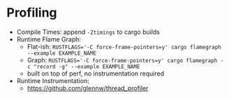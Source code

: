 # Profiling

* Compile Times: append ```-Ztimings``` to cargo builds
* Runtime Flame Graph:
    * Flat-ish: ```RUSTFLAGS='-C force-frame-pointers=y' cargo flamegraph --example EXAMPLE_NAME```
    * Graph: ```RUSTFLAGS='-C force-frame-pointers=y' cargo flamegraph -c "record -g" --example EXAMPLE_NAME```
    * built on top of perf, no instrumentation required
* Runtime Instrumentation:
    * https://github.com/glennw/thread_profiler